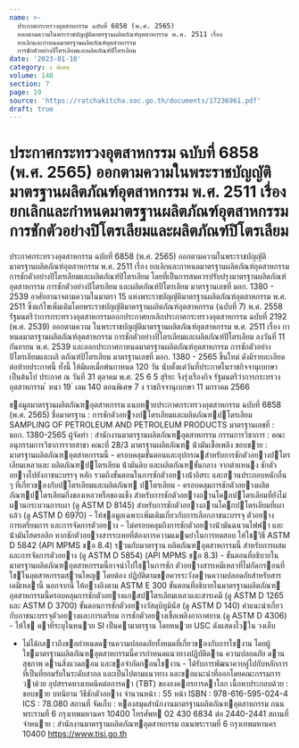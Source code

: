 ```yaml
---
name: >-
  ประกาศกระทรวงอุตสาหกรรม ฉบับที่ 6858 (พ.ศ. 2565)
  ออกตามความในพระราชบัญญัติมาตรฐานผลิตภัณฑ์อุตสาหกรรม พ.ศ. 2511 เรื่อง
  ยกเลิกและกำหนดมาตรฐานผลิตภัณฑ์อุตสาหกรรม
  การชักตัวอย่างปิโตรเลียมและผลิตภัณฑ์ปิโตรเลียม
date: '2023-01-10'
category: ง พิเศษ
volume: 140
section: 7
page: 19
source: 'https://ratchakitcha.soc.go.th/documents/17236961.pdf'
draft: true
---
```


# ประกาศกระทรวงอุตสาหกรรม ฉบับที่ 6858 (พ.ศ. 2565) ออกตามความในพระราชบัญญัติมาตรฐานผลิตภัณฑ์อุตสาหกรรม พ.ศ. 2511 เรื่อง ยกเลิกและกำหนดมาตรฐานผลิตภัณฑ์อุตสาหกรรม การชักตัวอย่างปิโตรเลียมและผลิตภัณฑ์ปิโตรเลียม

ประกาศกระทรวงอุตสาหกรรม ฉบับที่ 6858 (พ.ศ. 2565) ออกตามความในพระราชบัญญัติมาตรฐานผลิตภัณฑ์อุตสาหกรรม พ.ศ. 2511 เรื่อง ยกเลิกและกาหนดมาตรฐานผลิตภัณฑ์อุตสาหกรรม การชักตัวอย่างปิโตรเลียมและผลิตภัณฑ์ปิโตรเลียม โดยที่เป็นการสมควรปรับปรุงมาตรฐานผลิตภัณฑ์อุตสาหกรรม การชักตัวอย่างปิโตรเลียม และผลิตภัณฑ์ปิโตรเลียม มาตรฐานเลขที่ มอก. 1380 - 2539 อาศัยอานาจตามความในมาตรา 15 แห่งพระราชบัญญัติมาตรฐานผลิตภัณฑ์อุตสาหกรรม พ.ศ. 2511 ซึ่งแก้ไขเพิ่มเติมโดยพระราชบัญญัติมาตรฐานผลิตภัณฑ์อุตสาหกรรม (ฉบับที่ 7) พ.ศ. 2558 รัฐมนตรีว่าการกระทรวงอุตสาหกรรมออกประกาศยกเลิกประกาศกระทรวงอุตสาหกรรม ฉบับที่ 2192 (พ.ศ. 2539) ออกตามความ ในพระราชบัญญัติมาตรฐานผลิตภัณฑ์อุตสาหกรรม พ.ศ. 2511 เรื่อง กาหนดมาตรฐานผลิตภัณฑ์อุตสาหกรรม การชักตัวอย่างปิโตรเลียมและผลิตภัณฑ์ปิโตรเลียม ลงวันที่ 11 กันยายน พ.ศ. 2539 และออกประกาศกาหนดมาตรฐานผลิตภัณฑ์อุตสาหกรรม การชักตัวอย่างปิโตรเลียมและผลิ ตภัณฑ์ปิโตรเลียม มาตรฐานเลขที่ มอก. 1380 - 2565 ขึ้นใหม่ ดังมีรายละเอียดต่อท้ายประกาศนี้ ทั้งนี้ ให้มีผลเมื่อพ้นกาหนด 120 วัน นับตั้งแต่วันที่ประกาศในราชกิจจานุเบกษาเป็นต้นไป ประกาศ ณ วันที่ 31 ตุลาคม พ.ศ. 25 6 5 สุริยะ จึงรุ่งเรืองกิจ รัฐมนตรีว่าการกระทรวงอุตสาหกรรม ้ หนา 19 ่ เลม 140 ตอนพิเศษ 7 ง ราชกิจจานุเบกษา 11 มกราคม 2566

ขอมูลมาตรฐานผลิตภัณฑอุตสาหกรรม แนบทายประกาศกระทรวงอุตสาหกรรม ฉบับที่ 6858 (พ.ศ. 2565) ชื่อมาตรฐาน : การชักตัวอยางปโตรเลียมและผลิตภัณฑปโตรเลียม SAMPLING OF PETROLEUM AND PETROLEUM PRODUCTS มาตรฐานเลขที่ : มอก. 1380-2565 ผู้จัดทํา : สํานักงานมาตรฐานผลิตภัณฑอุตสาหกรรม กรรมการวิชาการ : คณะอนุกรรมการวิชาการรายสาขา คณะที่ 28/3 มาตรฐานผลิตภัณฑ น้ํามันเชื้อเพลิง ขอบขาย : มาตรฐานผลิตภัณฑอุตสาหกรรมนี้ - ครอบคลุมขั้นตอนและอุปกรณสําหรับการชักตัวอยางปโตรเลียมเหลวและ ผลิตภัณฑปโตรเลียม น้ํามันดิบ และผลิตภัณฑขั้นกลาง จากตําแหนง ชักตัวอยางไปยังภาชนะบรรจุ หลัก รวมถึงขั้นตอนในการชักตัวอยางน้ําอิสระ และสวนประกอบหนักอื่น ๆ ที่เกี่ยวของกับปโตรเลียมและผลิตภัณฑ ปโตรเลียม - ครอบคลุมการชักตัวอยางผลิตภัณฑปโตรเลียมกึ่งของเหลวหรือของแข็ง สําหรับการชักตัวอยางถานโคกปโตรเลียมที่ยังไม่ผานกระบวนการเผา (ดู ASTM D 8145) สําหรับการชักตัวอยางถานโคกปโตรเลียมที่เผาแล้ว (ดู ASTM D 6970) - ให้ขอมูลเฉพาะเพิ่มเติมเกี่ยวกับการเลือกภาชนะบรรจุ ตัวอยาง การเตรียมการ และการจัดการตัวอยาง - ไม่ครอบคลุมถึงการชักตัวอยางน้ํามันฉนวนไฟฟา และน้ํามันไฮดรอลิก หากชักตัวอยางสารระเหยที่ต้องการความแมนยําในการทดสอบ ให้ใชวิธี ASTM D 5842 (API MPMS ขอ 8.4) รวมกับมาตรฐาน ผลิตภัณฑอุตสาหกรรมนี้ สําหรับการผสมและการจัดการตัวอยาง (ดู ASTM D 5854) (API MPMS ขอ 8.3) - ขั้นตอนที่อธิบายในมาตรฐานผลิตภัณฑอุตสาหกรรมนี้อาจนําไปใชในการชัก ตัวอยางสารเคมีเหลวที่ไม่กัดกรอนที่ใชในอุตสาหกรรมสวนใหญ โดยต้อง ปฏิบัติตามขอควรระวังดานความปลอดภัยสําหรับสารเคมีเหลานี้ นอกจากนี้ ให้อางอิงตาม ASTM E 300 ขั้นตอนที่อธิบายในมาตรฐานผลิตภัณฑ อุตสาหกรรมนี้ครอบคลุมการชักตัวอยางแกสปโตรเลียมเหลวและสารเคมี (ดู ASTM D 1265 และ ASTM D 3700) ขั้นตอนการชักตัวอยางวัสดุบิทูมินัส (ดู ASTM D 140) คําแนะนําเกี่ยวกับภาชนะบรรจุตัวอยางและการเตรียม การชักตัวอยางเชื้อเพลิงอากาศยาน (ดู ASTM D 4306) - ให้ใช คาที่ระบุในหนวย SI เป็นคามาตรฐาน โดยหนวย USC ดังแสดงไวใน วงเล็บ

- ไม่ได้กลาวถึงขอกําหนดดานความปลอดภัยทั้งหมดที่เกี่ยวของกับการใชงาน โดยผู้ใชมาตรฐานผลิตภัณฑอุตสาหกรรมนี้ควรกําหนดแนวทางปฏิบัติดาน ความปลอดภัย ดานสุขภาพ ดานสิ่งแวดลอม และขอจํากัดกอนใชงาน - ได้รับการพัฒนาควบคู่ไปกับหลักการที่เป็นที่ยอมรับในระดับสากล และเป็นไปตามแนวทาง และขอแนะนําที่ออกโดยคณะกรรมการวาด้วย อุปสรรคทางเทคนิคต่อการคา (TBT) ขององคกรการคาโลก เนื้อหาประกอบด้วย : ขอบขาย บทนิยาม วิธีชักตัวอยาง จํานวนหน้า : 55 หน้า ISBN : 978-616-595-024-4 ICS : 78.080 สถานที่ จัดเก็บ : หองสมุดสํานักงานมาตรฐานผลิตภัณฑอุตสาหกรรม ถนนพระรามที่ 6 กรุงเทพมหานคร 10400 โทรศัพท 02 430 6834 ต่อ 2440-2441 สถานที่จําหนาย : สํานักงานมาตรฐานผลิตภัณฑอุตสาหกรรม ถนนพระรามที่ 6 กรุงเทพมหานคร 10400 https://www.tisi.go.th
